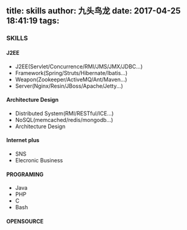 title: skills
author: 九头鸟龙
date: 2017-04-25 18:41:19
tags:
---
### SKILLS
#### J2EE
* J2EE(Servlet/Concurrence/RMI/JMS/JMX/JDBC...)
* Framework(Spring/Struts/Hibernate/Ibatis...)
* Weapon(Zookeeper/ActiveMQ/Ant/Maven...)
* Server(Nginx/Resin/JBoss/Apache/Jetty...)

#### Architecture Design
* Distributed System(RMI/RESTful/ICE...)
* NoSQL(memcached/redis/mongodb...)
* Architecture Design

#### Internet plus
* SNS
* Elecronic Business

#### PROGRAMING
* Java
* PHP
* C
* Bash

#### OPENSOURCE 